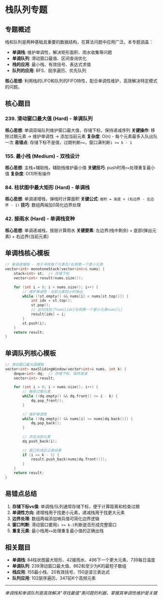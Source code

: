 # 栈队列专题

## 专题概述

栈和队列是两种基础且重要的数据结构，在算法问题中应用广泛。本专题涵盖：
- **单调栈**: 维护单调性，解决矩形面积、雨水收集等问题
- **单调队列**: 滑动窗口最值、区间查询优化
- **栈的应用**: 最小栈、有效括号、表达式求值
- **队列的应用**: BFS、层序遍历、优先队列

**核心思想**: 利用栈的LIFO和队列的FIFO特性，配合单调性维护，高效解决特定模式的问题。

## 核心题目

### 239. 滑动窗口最大值 (Hard) - 单调队列
**核心思想**: 单调双端队列维护窗口最大值，存储下标，保持递减序列
**关键操作**: 移除过期元素 → 维护单调性 → 添加当前元素
**复杂度**: O(n) - 每个元素最多入队出队一次
**易错点**: 存储下标不是值，过期判断`<=`，窗口满判断`i >= k - 1`

### 155. 最小栈 (Medium) - 双栈设计
**核心思想**: 主栈+辅助栈，辅助栈维护最小值
**关键技巧**: push时用`<=`处理重复最小值
**复杂度**: O(1)所有操作

### 84. 柱状图中最大矩形 (Hard) - 单调栈
**核心思想**: 单调递增栈，弹栈时计算面积
**关键公式**: `面积 = 高度 × (右边界 - 左边界 - 1)`
**技巧**: 数组两端加0简化边界处理

### 42. 接雨水 (Hard) - 单调栈变种
**核心思想**: 单调递减栈，按层计算雨水
**关键要素**: 左边界(栈中剩余) + 底部(弹出元素) + 右边界(当前元素)

## 单调栈核心模板

```cpp
// 单调递增栈 - 用于寻找每个元素左/右侧第一个更小元素
vector<int> monotoneStack(vector<int>& nums) {
    stack<int> st;  // 存储下标
    vector<int> result(nums.size());
    
    for (int i = 0; i < nums.size(); i++) {
        // 维护单调性：当前元素较小时弹出
        while (!st.empty() && nums[i] < nums[st.top()]) {
            int idx = st.top();
            st.pop();
            // 此时找到了nums[idx]右侧第一个更小元素nums[i]
            result[idx] = i;
        }
        st.push(i);
    }
    return result;
}
```

## 单调队列核心模板

```cpp
// 滑动窗口最大值模板
vector<int> maxSlidingWindow(vector<int>& nums, int k) {
    deque<int> dq;  // 存储下标，保持递减
    vector<int> result;
    
    for (int i = 0; i < nums.size(); i++) {
        // 移除过期元素
        while (!dq.empty() && dq.front() <= i - k) {
            dq.pop_front();
        }
        
        // 维护单调性
        while (!dq.empty() && nums[i] >= nums[dq.back()]) {
            dq.pop_back();
        }
        
        // 添加当前元素
        dq.push_back(i);
        
        // 窗口形成后记录结果
        if (i >= k - 1) {
            result.push_back(nums[dq.front()]);
        }
    }
    return result;
}
```

## 易错点总结

1. **存储下标vs值**: 单调栈/队列通常存储下标，便于计算距离和检查过期
2. **单调性方向**: 递增栈用于找更小元素，递减栈用于找更大元素
3. **边界处理**: 数组两端添加哨兵值可简化边界逻辑
4. **窗口判断**: 滑动窗口要用`i >= k-1`判断是否形成完整窗口
5. **重复元素**: 最小栈用`<=`处理重复最小值的正确出栈

## 相关题目

- **单调栈**: 84柱状图最大矩形、42接雨水、496下一个更大元素、739每日温度
- **单调队列**: 239滑动窗口最大值、862和至少为K的最短子数组
- **栈应用**: 155最小栈、20有效括号、150逆波兰表达式
- **队列应用**: 102层序遍历、347前K个高频元素

---
*单调栈和单调队列是高效解决"寻找最值"类问题的利器，掌握其单调性维护是关键*